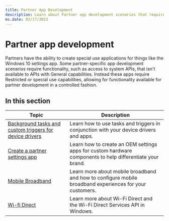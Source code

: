 ```yaml
---
title: Partner App Development
description: Learn about Partner app development scenarios that require functionality such as access to system APIs.
ms.date: 03/17/2023
---
```


# Partner app development

Partners have the ability to create special use applications for things like the Windows 10 settings app. Some partner-specific app development scenarios require functionality, such as access to system APIs, that isn't available to APIs with General capabilities. Instead these apps require Restricted or special use capabilities, allowing for functionality available for partner development in a controlled fashion.

## In this section

| Topic | Description |
|--|--|
| [Background tasks and custom triggers for device drivers](background-tasks-and-oem-triggers.md) | Learn how to use tasks and triggers in conjunction with your device drivers and apps. |
| [Create a partner settings app](create-a-system-settings-application.md) | Learn how to create an OEM settings apps for custom hardware components to help differentiate your brand. |
| [Mobile Broadband](../mobilebroadband/index.md) | Learn more about mobile broadband and how to configure mobile broadband experiences for your customers. |
| [Wi-fi Direct](wi-fi-direct.md) | Learn more about Wi-Fi Direct and the Wi-Fi Direct Services API in Windows. |
